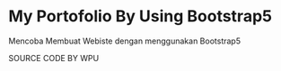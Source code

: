 # My Portofolio By Using Bootstrap5

Mencoba Membuat Webiste dengan menggunakan Bootstrap5


SOURCE CODE BY WPU


